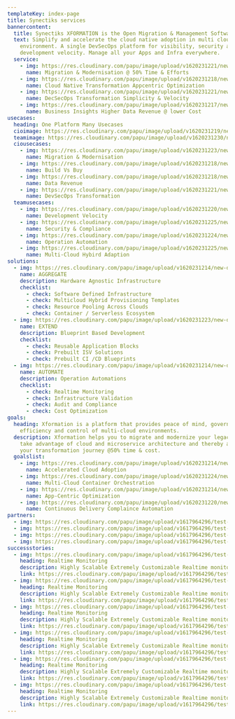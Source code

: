 ```yaml
---
templateKey: index-page
title: Synectiks services
bannercontent:
  title: Synectiks XFORMATION is the Open Migration & Management Software Stack
  text: Simplify and accelerate the cloud native adoption in multi cloud hybrid
    environment. A single DevSecOps platform for visibility, security and
    development velocity. Manage all your Apps and Infra everywhere.
  service:
    - img: https://res.cloudinary.com/papu/image/upload/v1620231221/new-design/home-page/Icons/Migration_and_Modernization_eiymro.svg
      name: Migration & Modernisation @ 50% Time & Efforts
    - img: https://res.cloudinary.com/papu/image/upload/v1620231218/new-design/home-page/Icons/cloud_Native_Transformation_csek27.svg
      name: Cloud Native Transformation Appcentric Optimization
    - img: https://res.cloudinary.com/papu/image/upload/v1620231221/new-design/home-page/Icons/DevSecOps_Transformation_sjyqtp.svg
      name: DecSecOps Transformation Simplicity & Velocity
    - img: https://res.cloudinary.com/papu/image/upload/v1620231217/new-design/home-page/Icons/Business_Insights_zkslhd.svg
      name: Business Insights Higher Data Revenue @ lower Cost
usecases:
  heading: One Platform Many Usecases
  cioimage: https://res.cloudinary.com/papu/image/upload/v1620231219/new-design/home-page/Images/CIO_vs98pu.jpg
  teamimage: https://res.cloudinary.com/papu/image/upload/v1620231230/new-design/home-page/Images/DevSecOps_Team_fc7qdt.jpg
  ciousecases:
    - img: https://res.cloudinary.com/papu/image/upload/v1620231223/new-design/home-page/Icons/Migration_and_Modernization_1_o92pia.svg
      name: Migration & Modernisation
    - img: https://res.cloudinary.com/papu/image/upload/v1620231218/new-design/home-page/Icons/Build_Vs_Buy_qy0l7o.svg
      name: Build Vs Buy
    - img: https://res.cloudinary.com/papu/image/upload/v1620231218/new-design/home-page/Icons/Data_Revenue_mi4hkn.svg
      name: Data Revenue
    - img: https://res.cloudinary.com/papu/image/upload/v1620231221/new-design/home-page/Icons/DevSecOps_a1bybr.svg
      name: DevSecOps Transformation
  teamusecases:
    - img: https://res.cloudinary.com/papu/image/upload/v1620231220/new-design/home-page/Icons/Development_velocity_r8xbpp.svg
      name: Development Velocity
    - img: https://res.cloudinary.com/papu/image/upload/v1620231225/new-design/home-page/Icons/Security_and_Compliance_ifdi30.svg
      name: Security & Compliance
    - img: https://res.cloudinary.com/papu/image/upload/v1620231224/new-design/home-page/Icons/Operation_Automation_xygvi6.svg
      name: Operation Automation
    - img: https://res.cloudinary.com/papu/image/upload/v1620231225/new-design/home-page/Icons/multi_cloud_hybrid_adoption_kdp8br.svg
      name: Multi-Cloud Hybird Adaption
solutions:
  - img: https://res.cloudinary.com/papu/image/upload/v1620231214/new-design/home-page/Icons/aggregate_a6ibku.svg
    name: AGGREGATE
    description: Hardware Agnostic Infrastructure
    checklist:
      - check: Software Defined Infrastructure
      - check: Multicloud Hybrid Provisioning Templates
      - check: Resource Pooling Across Clouds
      - check: Container / Serverless Ecosystem
  - img: https://res.cloudinary.com/papu/image/upload/v1620231223/new-design/home-page/Icons/Extend_ycekl5.svg
    name: EXTEND
    description: Blueprint Based Development
    checklist:
      - check: Reusable Application Blocks
      - check: Prebuilt ISV Solutions
      - check: Prebuilt CI /CD Blueprints
  - img: https://res.cloudinary.com/papu/image/upload/v1620231214/new-design/home-page/Icons/Automate_dx69kv.svg
    name: AUTOMATE
    description: Operation Automations
    checklist:
      - check: Realtime Monitoring
      - check: Infrastructure Validation
      - check: Audit and Compliance
      - check: Cost Optimization
goals:
  heading: Xformation is a platform that provides peace of mind, governance,
    efficiency and control of multi-cloud environments.
  description: Xformation helps you to migrate and modernize your legacy business,
    take advantage of cloud and microservice architecture and thereby accelerate
    your transformation journey @50% time & cost.
  goalslist:
    - img: https://res.cloudinary.com/papu/image/upload/v1620231214/new-design/home-page/Icons/Accelerated_Cloud_Adoption_gcbt8w.svg
      name: Accelerated Cloud Adoption
    - img: https://res.cloudinary.com/papu/image/upload/v1620231224/new-design/home-page/Icons/Multi_cloud_Container_Orchestration_hvmaz4.svg
      name: Multi-Cloud Container Orchestration
    - img: https://res.cloudinary.com/papu/image/upload/v1620231214/new-design/home-page/Icons/App_Centric_optimization_jliiac.svg
      name: App-Centric Optimization
    - img: https://res.cloudinary.com/papu/image/upload/v1620231220/new-design/home-page/Icons/Continious_Delivery_compliance_Automation_poxyww.svg
      name: Continuous Delivery Complaince Automation
partners:
  - img: https://res.cloudinary.com/papu/image/upload/v1617964296/test-image_kza5ja.jpg
  - img: https://res.cloudinary.com/papu/image/upload/v1617964296/test-image_kza5ja.jpg
  - img: https://res.cloudinary.com/papu/image/upload/v1617964296/test-image_kza5ja.jpg
  - img: https://res.cloudinary.com/papu/image/upload/v1617964296/test-image_kza5ja.jpg
successstories:
  - img: https://res.cloudinary.com/papu/image/upload/v1617964296/test-image_kza5ja.jpg
    heading: Realtime Monitoring
    description: Highly Scalable Extremely Customizable Realtime monitoring platform
    link: https://res.cloudinary.com/papu/image/upload/v1617964296/test-image_kza5ja.jpg
  - img: https://res.cloudinary.com/papu/image/upload/v1617964296/test-image_kza5ja.jpg
    heading: Realtime Monitoring
    description: Highly Scalable Extremely Customizable Realtime monitoring platform
    link: https://res.cloudinary.com/papu/image/upload/v1617964296/test-image_kza5ja.jpg
  - img: https://res.cloudinary.com/papu/image/upload/v1617964296/test-image_kza5ja.jpg
    heading: Realtime Monitoring
    description: Highly Scalable Extremely Customizable Realtime monitoring platform
    link: https://res.cloudinary.com/papu/image/upload/v1617964296/test-image_kza5ja.jpg
  - img: https://res.cloudinary.com/papu/image/upload/v1617964296/test-image_kza5ja.jpg
    heading: Realtime Monitoring
    description: Highly Scalable Extremely Customizable Realtime monitoring platform
    link: https://res.cloudinary.com/papu/image/upload/v1617964296/test-image_kza5ja.jpg
  - img: https://res.cloudinary.com/papu/image/upload/v1617964296/test-image_kza5ja.jpg
    heading: Realtime Monitoring
    description: Highly Scalable Extremely Customizable Realtime monitoring platform
    link: https://res.cloudinary.com/papu/image/upload/v1617964296/test-image_kza5ja.jpg
  - img: https://res.cloudinary.com/papu/image/upload/v1617964296/test-image_kza5ja.jpg
    heading: Realtime Monitoring
    description: Highly Scalable Extremely Customizable Realtime monitoring platform
    link: https://res.cloudinary.com/papu/image/upload/v1617964296/test-image_kza5ja.jpg
---
```

